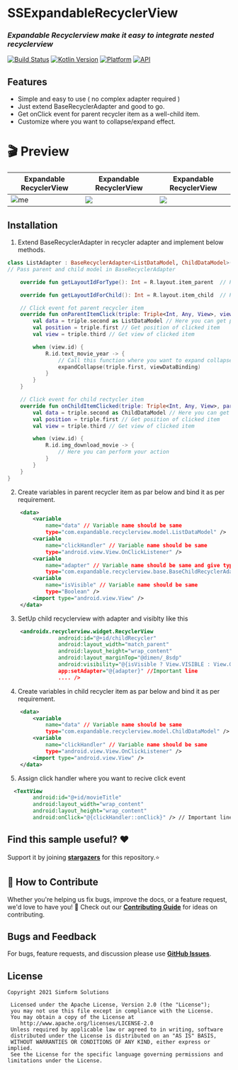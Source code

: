 # SSExpandableRecyclerView
### _Expandable Recyclerview make it easy to integrate nested recyclerview_ 

[![Build Status](https://travis-ci.org/joemccann/dillinger.svg?branch=master)][git-repo-url] [![Kotlin Version](https://img.shields.io/badge/Kotlin-v1.5.10-blue.svg)](https://kotlinlang.org) [![Platform](https://img.shields.io/badge/Platform-Android-green.svg?style=flat)](https://www.android.com/) [![API](https://img.shields.io/badge/API-21%2B-brightgreen.svg?style=flat)](https://android-arsenal.com/api?level=21)

## Features

- Simple and easy to use ( no complex adapter required )
- Just extend BaseRecyclerAdapter and good to go.
- Get onClick event for parent recycler item as a well-child item.
- Customize where you want to collapse/expand effect.

# 🎬 Preview

| Expandable RecyclerView| Expandable RecyclerView| Expandable RecyclerView|
|--|--|--|
| ![me](https://github.com/SimformSolutionsPvtLtd/SSExpandableRecylerView/blob/main/Images/1st_sample.gif) | ![](https://github.com/SimformSolutionsPvtLtd/SSExpandableRecylerView/blob/main/Images/2nd_sample.gif) | ![](https://github.com/SimformSolutionsPvtLtd/SSExpandableRecylerView/blob/main/Images/3rd_sample.gif) |

## Installation
1. Extend BaseRecyclerAdapter in recycler adapter and implement below methods.
```kotlin
class ListAdapter : BaseRecyclerAdapter<ListDataModel, ChildDataModel>() {
// Pass parent and child model in BaseRecyclerAdapter

    override fun getLayoutIdForType(): Int = R.layout.item_parent  // Provide parent recycler item id

    override fun getLayoutIdForChild(): Int = R.layout.item_child  // Provide child recycler item id

    // Click event fot parent recycler item
    override fun onParentItemClick(triple: Triple<Int, Any, View>, viewDataBinding: ViewDataBinding) {
        val data = triple.second as ListDataModel // Here you can get parent item data for clicked item
        val position = triple.first // Get position of clicked item
        val view = triple.third // Get view of clicked item

        when (view.id) {
            R.id.text_movie_year -> {
                // Call this function where you want to expand collapse childView
                expandCollapse(triple.first, viewDataBinding)
            }
        }
    }

    // Click event for child rectycler item
    override fun onChildItemClicked(triple: Triple<Int, Any, View>, parentIndex: Int) {
        val data = triple.second as ChildDataModel // Here you can get child item data for clicked item
        val position = triple.first // Get position of clicked item
        val view = triple.third // Get view of clicked item

        when (view.id) {
            R.id.img_download_movie -> {
                // Here you can perform your action
            }
        }
    }
}
```
2. Create variables in parent recycler item as par below and bind it as per requirement.
```xml
    <data>
        <variable
            name="data" // Variable name should be same
            type="com.expandable.recyclerview.model.ListDataModel" />
        <variable
            name="clickHandler" // Variable name should be same
            type="android.view.View.OnClickListener" />
        <variable
            name="adapter" // Variable name should be same and give type  BaseChildRecyclerAdapter
            type="com.expandable.recyclerview.base.BaseChildRecyclerAdapter" />
        <variable
            name="isVisible" // Variable name should be same
            type="Boolean" />
        <import type="android.view.View" />
    </data>
```
3. SetUp child recyclerview with adapter and visiblty like this
```xml
    <androidx.recyclerview.widget.RecyclerView
                android:id="@+id/childRecycler"
                android:layout_width="match_parent"
                android:layout_height="wrap_content"
                android:layout_marginTop="@dimen/_8sdp"
                android:visibility="@{isVisible ? View.VISIBLE : View.GONE }" // Important line
                app:setAdapter="@{adapter}" //Important line
                .... />
```
4. Create variables in child recycler item as par below and bind it as per requirement.
```xml
    <data>
        <variable
            name="data" // Variable name should be same
            type="com.expandable.recyclerview.model.ChildDataModel" />
        <variable
            name="clickHandler" // Variable name should be same
            type="android.view.View.OnClickListener" />
        <import type="android.view.View" />
    </data>
```
5. Assign click handler where you want to recive click event
```xml
  <TextView
        android:id="@+id/movieTitle"
        android:layout_width="wrap_content"
        android:layout_height="wrap_content"
        android:onClick="@{clickHandler::onClick}" /> // Important line
```

## Find this sample useful? ❤️
Support it by joining __[stargazers]__ for this repository.⭐

## 🤝 How to Contribute

Whether you're helping us fix bugs, improve the docs, or a feature request, we'd love to have you! 💪
Check out our __[Contributing Guide]__ for ideas on contributing.

## Bugs and Feedback
For bugs, feature requests, and discussion please use __[GitHub Issues]__.

## License
```
Copyright 2021 Simform Solutions

 Licensed under the Apache License, Version 2.0 (the "License");
 you may not use this file except in compliance with the License.
 You may obtain a copy of the License at
    http://www.apache.org/licenses/LICENSE-2.0
 Unless required by applicable law or agreed to in writing, software
 distributed under the License is distributed on an "AS IS" BASIS,
 WITHOUT WARRANTIES OR CONDITIONS OF ANY KIND, either express or implied.
 See the License for the specific language governing permissions and limitations under the License.
```

[//]: # (These are reference links used in the body of this note and get stripped out when the markdown processor does its job. There is no need to format nicely because it shouldn't be seen. Thanks SO - http://stackoverflow.com/questions/4823468/store-comments-in-markdown-syntax)
   [git-repo-url]: <https://github.com/SimformSolutionsPvtLtd/SSExpandableRecylerView.git>
   [stargazers]: <https://github.com/SimformSolutionsPvtLtd/SSExpandableRecylerView/stargazers>
   [Contributing Guide]: <https://github.com/SimformSolutionsPvtLtd/SSExpandableRecylerView/blob/main/CONTRIBUTING.md>
   [GitHub Issues]: <https://github.com/SimformSolutionsPvtLtd/SSExpandableRecylerView/issues>
